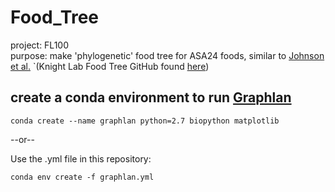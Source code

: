 # Food_Tree
project: FL100  
purpose: make 'phylogenetic' food tree for ASA24 foods, similar to [Johnson et al.](https://www.sciencedirect.com/science/article/abs/pii/S1931312819302501?via%3Dihub) `(Knight Lab Food Tree GitHub found [here](https://github.com/knights-lab/Food_Tree))    

## create a conda environment to run [Graphlan](https://www.ncbi.nlm.nih.gov/pmc/articles/PMC4476132/)   

`conda create --name graphlan python=2.7 biopython matplotlib`   

--or--   

Use the .yml file in this repository:   

`conda env create -f graphlan.yml`  

